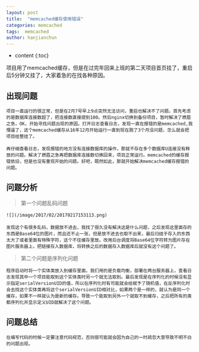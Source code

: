 ```yaml
---
layout: post
title:  "memcached缓存使用错误"
categories: memcached
tags:  memcached
author: hanjianchun
---
```


* content
{:toc}

项目用了memcached缓存，但是在过完年回来上班的第二天项目首页挂了，重启后5分钟又挂了，大家着急的在找各种原因。



## 出现问题
	
	项目一直运行的很正常，但是在2月7号早上9点突然无法访问，重启也解决不了问题。首先考虑的是数据库连接数超了，把连接数直接提到100。然后nginx切换到备份项目，暂时解决了燃眉之急，OK，开始寻找问题出现的原因。打开日志查看日志，发现一直在报错的是memcached,我懵逼了，这个memcached缓存从16年12月开始运行一直到现在跑了3个月没问题，怎么就会把项目给整挂了。

	再仔细查看日志，发现报错的地方没有连接数据库的操作，那就不存在多个数据库U连接没有释放的问题。解决了燃眉之急再把数据库连接数切换回来，项目正常运行。memcached的缓存报错依旧，但是也没有重现开始的问题。好吧，既然如此，那就开始解决memcached缓存报错的问题。


## 问题分析

> 第一个问题乱码问题
	
	![](/image/2017/02/20170217153113.png)
	
	发现这个有很多乱码，数据放不进去，我找了很久没有解决这是什么问题，之后发现这里面存的东西是Base64位的图片，而且还不止一张，但是放不进去也取不出来，最后归结于存入的东西太大了或者里面有特殊字符，这个不往缓存里放。改用后台调度将Base64位字符转为图片存在图片服务器上，把链接存入数据库，将转换之后的数据存入数据库后就没有这个问题了。

> 第二个问题是序列化问题

	程序启动时将一个实体类放入到缓存里面，我们用的是负载均衡，部署在两台服务器上，查看日志发现其中一个项目能取到这个实体类时另一个就无法取到。最后发现是在序列化的时候没有显示指定serialVersionUID的值，所以在序列化时有可能就会给赋予了随机值，在反序列化时会去找这个实体类再将这个serialVersionUID相对比，如果两个是一样的，就认为是同一个缓存，如果不一样就认为是新的缓存。导致一个能取到另外一个就取不到缓存，之后把所有的类都序列化并显示定义UID就解决了这个问题。

## 问题总结
	
	在编写代码的时候一定要注意代码规范，否则很可能就会因为自己的一时疏忽大意导致不明不白的问题出现。



